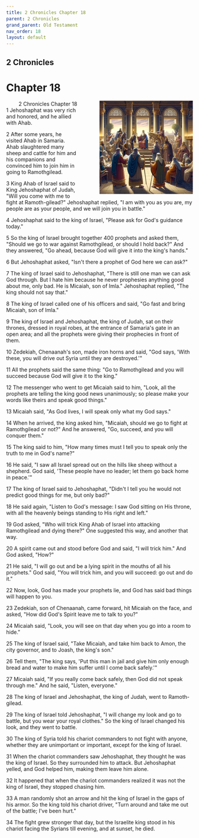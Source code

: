 ```yaml
---
title: 2 Chronicles Chapter 18
parent: 2 Chronicles
grand_parent: Old Testament
nav_order: 18
layout: default
---
```


## 2 Chronicles

# Chapter 18

<div style="clear: both; text-align: right;">
    <img src="/assets/Image/2 Chronicles/500/18.jpg" alt="2 Chronicles Chapter 18" class="chapter-image" style="max-width: 50%; height: auto; float: right; margin: 0 0 10px 10px; padding-left: 10%;">
    <figcaption style="font-size: 14px;">2 Chronicles Chapter 18</figcaption>
</div>
1 Jehoshaphat was very rich and honored, and he allied with Ahab.

2 After some years, he visited Ahab in Samaria. Ahab slaughtered many sheep and cattle for him and his companions and convinced him to join him in going to Ramothgilead.

3 King Ahab of Israel said to King Jehoshaphat of Judah, "Will you come with me to fight at Ramoth-gilead?" Jehoshaphat replied, "I am with you as you are, my people are as your people, and we will join you in battle."

4 Jehoshaphat said to the king of Israel, "Please ask for God's guidance today."

5 So the king of Israel brought together 400 prophets and asked them, "Should we go to war against Ramothgilead, or should I hold back?" And they answered, "Go ahead, because God will give it into the king's hands."

6 But Jehoshaphat asked, "Isn't there a prophet of God here we can ask?"

7 The king of Israel said to Jehoshaphat, "There is still one man we can ask God through. But I hate him because he never prophesies anything good about me, only bad. He is Micaiah, son of Imla." Jehoshaphat replied, "The king should not say that."

8 The king of Israel called one of his officers and said, "Go fast and bring Micaiah, son of Imla."

9 The king of Israel and Jehoshaphat, the king of Judah, sat on their thrones, dressed in royal robes, at the entrance of Samaria's gate in an open area; and all the prophets were giving their prophecies in front of them.

10 Zedekiah, Chenaanah's son, made iron horns and said, "God says, 'With these, you will drive out Syria until they are destroyed.'"

11 All the prophets said the same thing: "Go to Ramothgilead and you will succeed because God will give it to the king."

12 The messenger who went to get Micaiah said to him, "Look, all the prophets are telling the king good news unanimously; so please make your words like theirs and speak good things."

13 Micaiah said, "As God lives, I will speak only what my God says."

14 When he arrived, the king asked him, "Micaiah, should we go to fight at Ramothgilead or not?" And he answered, "Go, succeed, and you will conquer them."

15 The king said to him, "How many times must I tell you to speak only the truth to me in God's name?"

16 He said, "I saw all Israel spread out on the hills like sheep without a shepherd. God said, 'These people have no leader; let them go back home in peace.'"

17 The king of Israel said to Jehoshaphat, "Didn't I tell you he would not predict good things for me, but only bad?"

18 He said again, "Listen to God's message: I saw God sitting on His throne, with all the heavenly beings standing to His right and left."

19 God asked, "Who will trick King Ahab of Israel into attacking Ramothgilead and dying there?" One suggested this way, and another that way.

20 A spirit came out and stood before God and said, "I will trick him." And God asked, "How?"

21 He said, "I will go out and be a lying spirit in the mouths of all his prophets." God said, "You will trick him, and you will succeed: go out and do it."

22 Now, look, God has made your prophets lie, and God has said bad things will happen to you.

23 Zedekiah, son of Chenaanah, came forward, hit Micaiah on the face, and asked, "How did God's Spirit leave me to talk to you?"

24 Micaiah said, "Look, you will see on that day when you go into a room to hide."

25 The king of Israel said, "Take Micaiah, and take him back to Amon, the city governor, and to Joash, the king's son."

26 Tell them, "The king says, 'Put this man in jail and give him only enough bread and water to make him suffer until I come back safely.'"

27 Micaiah said, "If you really come back safely, then God did not speak through me." And he said, "Listen, everyone."

28 The king of Israel and Jehoshaphat, the king of Judah, went to Ramoth-gilead.

29 The king of Israel told Jehoshaphat, "I will change my look and go to battle, but you wear your royal clothes." So the king of Israel changed his look, and they went to battle.

30 The king of Syria told his chariot commanders to not fight with anyone, whether they are unimportant or important, except for the king of Israel.

31 When the chariot commanders saw Jehoshaphat, they thought he was the king of Israel. So they surrounded him to attack. But Jehoshaphat yelled, and God helped him, making them leave him alone.

32 It happened that when the chariot commanders realized it was not the king of Israel, they stopped chasing him.

33 A man randomly shot an arrow and hit the king of Israel in the gaps of his armor. So the king told his chariot driver, "Turn around and take me out of the battle; I've been hurt."

34 The fight grew stronger that day, but the Israelite king stood in his chariot facing the Syrians till evening, and at sunset, he died.


